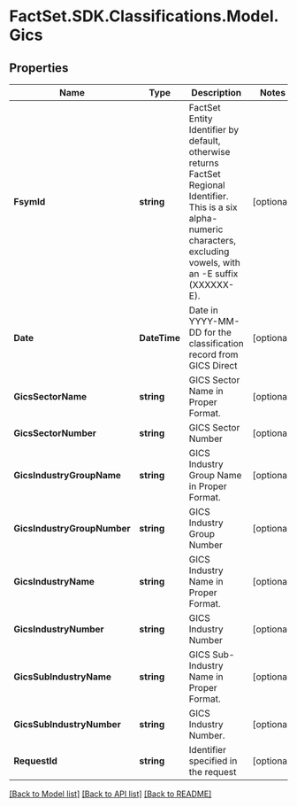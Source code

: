 # FactSet.SDK.Classifications.Model.Gics

## Properties

Name | Type | Description | Notes
------------ | ------------- | ------------- | -------------
**FsymId** | **string** | FactSet Entity Identifier by default, otherwise returns FactSet Regional Identifier. This is a six alpha-numeric characters, excluding vowels, with an -E suffix (XXXXXX-E). | [optional] 
**Date** | **DateTime** | Date in YYYY-MM-DD for the classification record from GICS Direct | [optional] 
**GicsSectorName** | **string** | GICS Sector Name in Proper Format. | [optional] 
**GicsSectorNumber** | **string** | GICS Sector Number | [optional] 
**GicsIndustryGroupName** | **string** | GICS Industry Group Name in Proper Format. | [optional] 
**GicsIndustryGroupNumber** | **string** | GICS Industry Group Number | [optional] 
**GicsIndustryName** | **string** | GICS Industry Name in Proper Format. | [optional] 
**GicsIndustryNumber** | **string** | GICS Industry Number | [optional] 
**GicsSubIndustryName** | **string** | GICS Sub-Industry Name in Proper Format. | [optional] 
**GicsSubIndustryNumber** | **string** | GICS Industry Number. | [optional] 
**RequestId** | **string** | Identifier specified in the request | [optional] 

[[Back to Model list]](../README.md#documentation-for-models) [[Back to API list]](../README.md#documentation-for-api-endpoints) [[Back to README]](../README.md)

